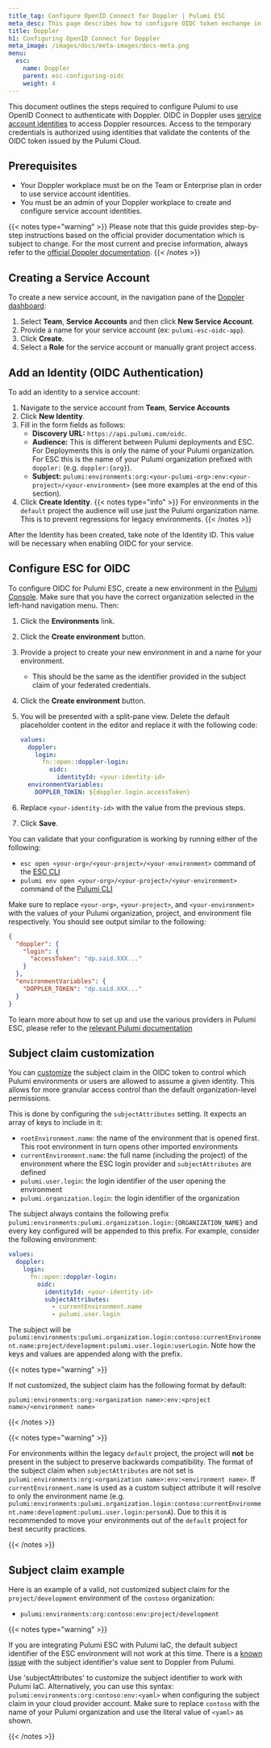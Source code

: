 ```yaml
---
title_tag: Configure OpenID Connect for Doppler | Pulumi ESC
meta_desc: This page describes how to configure OIDC token exchange in Doppler for use with Pulumi
title: Doppler
h1: Configuring OpenID Connect for Doppler
meta_image: /images/docs/meta-images/docs-meta.png
menu:
  esc:
    name: Doppler
    parent: esc-configuring-oidc
    weight: 4
---
```


This document outlines the steps required to configure Pulumi to use OpenID Connect to authenticate with Doppler. OIDC
in Doppler uses [service account identities](https://docs.doppler.com/docs/service-account-identities) to access
Doppler resources. Access to the temporary credentials is authorized using identities that validate the contents of
the OIDC token issued by the Pulumi Cloud.

## Prerequisites

* Your Doppler workplace must be on the Team or Enterprise plan in order to use service account identities.
* You must be an admin of your Doppler workplace to create and configure service account identities.

{{< notes type="warning" >}}
Please note that this guide provides step-by-step instructions based on the official provider documentation which is
subject to change. For the most current and precise information, always refer to
the [official Doppler documentation](https://docs.doppler.com/docs/service-account-identities).
{{< /notes >}}

## Creating a Service Account

To create a new service account, in the navigation pane of the [Doppler dashboard](https://dashboard.doppler.com):

1. Select **Team**, **Service Accounts** and then click **New Service Account**.
2. Provide a name for your service account (ex: `pulumi-esc-oidc-app`).
3. Click **Create**.
4. Select a **Role** for the service account or manually grant project access.

## Add an Identity (OIDC Authentication)

To add an identity to a service account:

1. Navigate to the service account from **Team**, **Service Accounts**
2. Click **New Identity**.
3. Fill in the form fields as follows:
    * **Discovery URL:** `https://api.pulumi.com/oidc`.
    * **Audience:** This is different between Pulumi deployments and ESC. For Deployments this is only the name of your Pulumi organization. For ESC this is the name of your Pulumi organization prefixed with `doppler:` (e.g. `doppler:{org}`).
    * **Subject:** `pulumi:environments:org:<your-pulumi-org>:env:<your-project>/<your-environment>` (see more examples at the end of this section).
4. Click **Create Identity**.
{{< notes type="info" >}}
For environments in the `default` project the audience will use just the Pulumi organization name. This is to
prevent regressions for legacy environments.
{{< /notes >}}

After the Identity has been created, take note of the Identity ID. This value will be necessary when enabling OIDC for your service.

## Configure ESC for OIDC

To configure OIDC for Pulumi ESC, create a new environment in the [Pulumi Console](https://app.pulumi.com/). Make sure
that you have the correct organization selected in the left-hand navigation menu. Then:

1. Click the **Environments** link.
2. Click the **Create environment** button.
3. Provide a project to create your new environment in and a name for your environment.
    * This should be the same as the identifier provided in the subject claim of your federated credentials.
4. Click the  **Create environment** button.
5. You will be presented with a split-pane view. Delete the default placeholder content in the editor and replace it
   with the following code:

    ```yaml
    values:
      doppler:
        login:
          fn::open::doppler-login:
            oidc:
              identityId: <your-identity-id>
      environmentVariables:
        DOPPLER_TOKEN: ${doppler.login.accessToken}
    ```

6. Replace `<your-identity-id>` with the value from the previous steps.
7. Click **Save**.

You can validate that your configuration is working by running either of the following:

* `esc open <your-org>/<your-project>/<your-environment>` command of the [ESC CLI](/docs/esc-cli/)
* `pulumi env open <your-org>/<your-project>/<your-environment>` command of the [Pulumi CLI](/docs/install/)

Make sure to replace `<your-org>`, `<your-project>`, and `<your-environment>` with the values of your Pulumi
organization, project, and environment file respectively. You should see output similar to the following:

```json
{
  "doppler": {
    "login": {
      "accessToken": "dp.said.XXX..."
    }
  },
  "environmentVariables": {
    "DOPPLER_TOKEN": "dp.said.XXX..."
  }
}
```

To learn more about how to set up and use the various providers in Pulumi ESC, please refer to
the [relevant Pulumi documentation](/docs/esc/integrations/)

## Subject claim customization

You can [customize](/docs/esc/environments/configuring-oidc/#customizing-oidc-claims) the subject claim in the OIDC token to control
which Pulumi environments or users are allowed to assume a given identity. This allows for more granular access control
than the default organization-level permissions.

This is done by configuring the `subjectAttributes` setting. It expects an array of keys to include in it:

* `rootEnvironment.name`: the name of the environment that is opened first. This root environment in turn opens other
  imported environments
* `currentEnvironment.name`: the full name (including the project) of the environment where the ESC login provider and
  `subjectAttributes` are defined
* `pulumi.user.login`: the login identifier of the user opening the environment
* `pulumi.organization.login`: the login identifier of the organization

The subject always contains the following prefix `pulumi:environments:pulumi.organization.login:{ORGANIZATION_NAME}` and
every key configured will be appended to this prefix. For example, consider the following environment:

```yaml
values:
  doppler:
    login:
      fn::open::doppler-login:
        oidc:
          identityId: <your-identity-id>
          subjectAttributes:
            - currentEnvironment.name
            - pulumi.user.login
```

The subject will be
`pulumi:environments:pulumi.organization.login:contoso:currentEnvironment.name:project/development:pulumi.user.login:userLogin`.
Note how the keys and values are appended along with the prefix.

{{< notes type="warning" >}}

If not customized, the subject claim has the following format by default:

`pulumi:environments:org:<organization name>:env:<project name>/<environment name>`

{{< /notes >}}

{{< notes type="warning" >}}

For environments within the legacy `default` project, the project will **not** be present in the subject to preserve
backwards compatibility. The format of the subject claim when `subjectAttributes` are not set is
`pulumi:environments:org:<organization name>:env:<environment name>`. If `currentEnvironment.name` is used as a custom
subject attribute it will resolve to only the environment name (e.g.
`pulumi:environments:pulumi.organization.login:contoso:currentEnvironment.name:development:pulumi.user.login:personA`).
Due to this it is recommended to move your environments out of the `default` project for best security practices.

{{< /notes >}}

## Subject claim example

Here is an example of a valid, not customized subject claim for the `project/development` environment of the `contoso`
organization:

* `pulumi:environments:org:contoso:env:project/development`

{{< notes type="warning" >}}

If you are integrating Pulumi ESC with Pulumi IaC, the default subject identifier of the ESC environment will not work
at this time. There is a [known issue](https://github.com/pulumi/pulumi/issues/14509) with the subject identifier's
value sent to Doppler from Pulumi.

Use 'subjectAttributes' to customize the subject identifier to work with Pulumi IaC. Alternatively, you can use this
syntax: `pulumi:environments:org:contoso:env:<yaml>` when configuring the subject claim in your cloud provider account.
Make sure to replace `contoso` with the name of your Pulumi organization and use the literal value of `<yaml>` as shown.

{{< /notes >}}
